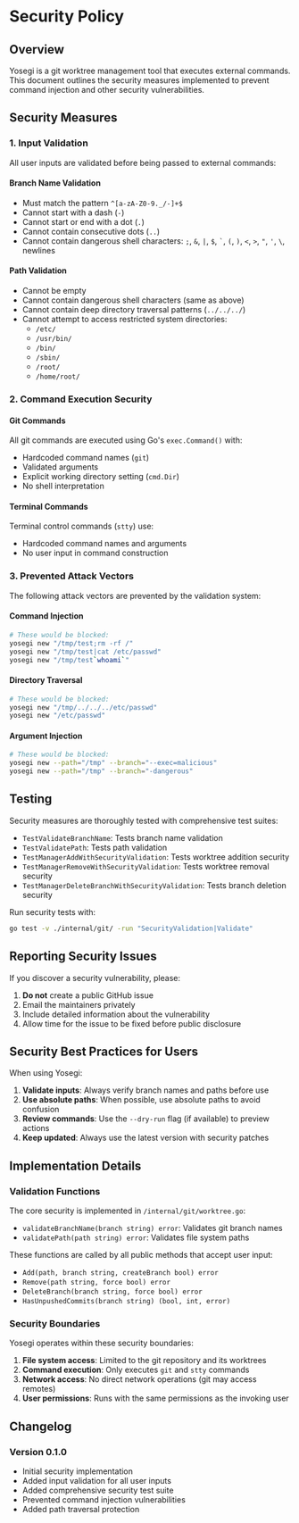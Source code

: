 # Security Policy

## Overview

Yosegi is a git worktree management tool that executes external commands. This document outlines the security measures implemented to prevent command injection and other security vulnerabilities.

## Security Measures

### 1. Input Validation

All user inputs are validated before being passed to external commands:

#### Branch Name Validation
- Must match the pattern `^[a-zA-Z0-9._/-]+$`
- Cannot start with a dash (`-`)
- Cannot start or end with a dot (`.`)
- Cannot contain consecutive dots (`..`)
- Cannot contain dangerous shell characters: `;`, `&`, `|`, `$`, `` ` ``, `(`, `)`, `<`, `>`, `"`, `'`, `\`, newlines

#### Path Validation
- Cannot be empty
- Cannot contain dangerous shell characters (same as above)
- Cannot contain deep directory traversal patterns (`../../../`)
- Cannot attempt to access restricted system directories:
  - `/etc/`
  - `/usr/bin/`
  - `/bin/`
  - `/sbin/`
  - `/root/`
  - `/home/root/`

### 2. Command Execution Security

#### Git Commands
All git commands are executed using Go's `exec.Command()` with:
- Hardcoded command names (`git`)
- Validated arguments
- Explicit working directory setting (`cmd.Dir`)
- No shell interpretation

#### Terminal Commands
Terminal control commands (`stty`) use:
- Hardcoded command names and arguments
- No user input in command construction

### 3. Prevented Attack Vectors

The following attack vectors are prevented by the validation system:

#### Command Injection
```bash
# These would be blocked:
yosegi new "/tmp/test;rm -rf /"
yosegi new "/tmp/test|cat /etc/passwd"
yosegi new "/tmp/test`whoami`"
```

#### Directory Traversal
```bash
# These would be blocked:
yosegi new "/tmp/../../../etc/passwd"
yosegi new "/etc/passwd"
```

#### Argument Injection
```bash
# These would be blocked:
yosegi new --path="/tmp" --branch="--exec=malicious"
yosegi new --path="/tmp" --branch="-dangerous"
```

## Testing

Security measures are thoroughly tested with comprehensive test suites:

- `TestValidateBranchName`: Tests branch name validation
- `TestValidatePath`: Tests path validation  
- `TestManagerAddWithSecurityValidation`: Tests worktree addition security
- `TestManagerRemoveWithSecurityValidation`: Tests worktree removal security
- `TestManagerDeleteBranchWithSecurityValidation`: Tests branch deletion security

Run security tests with:
```bash
go test -v ./internal/git/ -run "SecurityValidation|Validate"
```

## Reporting Security Issues

If you discover a security vulnerability, please:

1. **Do not** create a public GitHub issue
2. Email the maintainers privately
3. Include detailed information about the vulnerability
4. Allow time for the issue to be fixed before public disclosure

## Security Best Practices for Users

When using Yosegi:

1. **Validate inputs**: Always verify branch names and paths before use
2. **Use absolute paths**: When possible, use absolute paths to avoid confusion
3. **Review commands**: Use the `--dry-run` flag (if available) to preview actions
4. **Keep updated**: Always use the latest version with security patches

## Implementation Details

### Validation Functions

The core security is implemented in `/internal/git/worktree.go`:

- `validateBranchName(branch string) error`: Validates git branch names
- `validatePath(path string) error`: Validates file system paths

These functions are called by all public methods that accept user input:
- `Add(path, branch string, createBranch bool) error`
- `Remove(path string, force bool) error`
- `DeleteBranch(branch string, force bool) error`
- `HasUnpushedCommits(branch string) (bool, int, error)`

### Security Boundaries

Yosegi operates within these security boundaries:

1. **File system access**: Limited to the git repository and its worktrees
2. **Command execution**: Only executes `git` and `stty` commands
3. **Network access**: No direct network operations (git may access remotes)
4. **User permissions**: Runs with the same permissions as the invoking user

## Changelog

### Version 0.1.0
- Initial security implementation
- Added input validation for all user inputs
- Added comprehensive security test suite
- Prevented command injection vulnerabilities
- Added path traversal protection